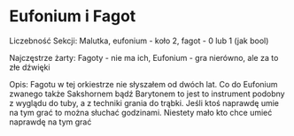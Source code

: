 # Eufonium i Fagot

Liczebność Sekcji: Malutka, eufonium - koło 2, fagot - 0 lub 1 (jak bool)

Najczęstrze żarty: Fagoty - nie ma ich, Eufonium - gra nierówno, ale za to złe dźwięki

Opis: Fagotu w tej orkiestrze nie słyszałem od dwóch lat. Co do Eufonium zwanego także Sakshornem bądź Barytonem to jest to instrument podobny z wyglądu do tuby, a z techniki grania do trąbki. Jeśli ktoś naprawdę umie na tym grać to można słuchać godzinami. Niestety mało kto chce umieć naprawdę na tym grać
